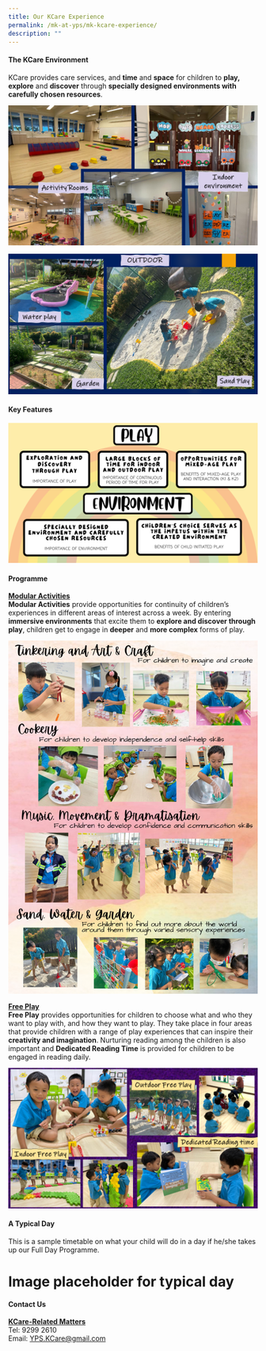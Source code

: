 ```yaml
---
title: Our KCare Experience
permalink: /mk-at-yps/mk-kcare-experience/
description: ""
---
```

#### **The KCare Environment**
KCare provides care services, and **time** and **space** for children to **play, explore** and **discover** through **specially designed environments with carefully chosen resources**.

![](/images/MK%20YPS/KCare%20Experience/kcare-environment-01.PNG)

![](/images/MK%20YPS/KCare%20Experience/kcare-environment-02.PNG)

#### **Key Features**

![](/images/MK%20YPS/KCare%20Experience/kcare-key-features.png)

#### **Programme**

**<u>Modular Activities</u>**
<br>**Modular Activities** provide opportunities for continuity of children’s experiences in different areas of interest across a week. By entering **immersive environments** that excite them to **explore and discover through play**, children get to engage in **deeper** and **more complex** forms of play.

![](/images/MK%20YPS/KCare%20Experience/kcare-modular.png)

**<u>Free Play</u>**
<br>**Free Play** provides opportunities for children to choose what and who they want to play with, and how they want to play. They take place in four areas that provide children with a range of play experiences that can inspire their **creativity and imagination**. Nurturing reading among the children is also important and **Dedicated Reading Time** is provided for children to be engaged in reading daily.

![](/images/MK%20YPS/KCare%20Experience/kcare-free-play.PNG)

#### **A Typical Day**
This is a sample timetable on what your child will do in a day if he/she takes up our Full Day Programme.

# Image placeholder for typical day

#### **Contact Us**

**<u>KCare-Related Matters</u>**
<br>Tel: 9299 2610
<br>Email: [YPS.KCare@gmail.com](mailto:YPS.KCare@gmail.com)